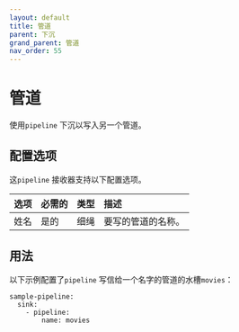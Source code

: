 ```yaml
---
layout: default
title: 管道 
parent: 下沉
grand_parent: 管道
nav_order: 55
---
```


# 管道

使用`pipeline` 下沉以写入另一个管道。

## 配置选项

这`pipeline` 接收器支持以下配置选项。

选项| 必需的| 类型| 描述
:--- | :--- | :--- | :---
姓名| 是的| 细绳| 要写的管道的名称。

## 用法

以下示例配置了`pipeline` 写信给一个名字的管道的水槽`movies`：

```
sample-pipeline:
  sink:
    - pipeline:
        name: movies
```

